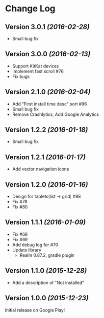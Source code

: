 Change Log
==========

Version 3.0.1 *(2016-02-28)*
----------------------------

* Small bug fix

Version 3.0.0 *(2016-02-13)*
----------------------------

* Support KitKat devices
* Implement fast scroll #76
* Fix bugs

Version 2.1.0 *(2016-02-04)*
----------------------------

* Add "First install time desc" sort #96
* Small bug fix
* Remove Crashlytics, Add Google Analytics

Version 1.2.2 *(2016-01-18)*
----------------------------

* Small bug fix

Version 1.2.1 *(2016-01-17)*
----------------------------

* Add vector navigation icons

Version 1.2.0 *(2016-01-16)*
----------------------------

* Design for tablets(list -> grid) #88
* Fix #78
* Fix #80

Version 1.1.1 *(2016-01-09)*
----------------------------

* Fix #68
* Fix #69
* Add debug log for #70
* Update library
    * Realm
    0.87.2, gradle plugin

Version 1.1.0 *(2015-12-28)*
----------------------------

* Add a description of "Not installed"


Version 1.0.0 *(2015-12-23)*
----------------------------

Initial release on Google Play!


